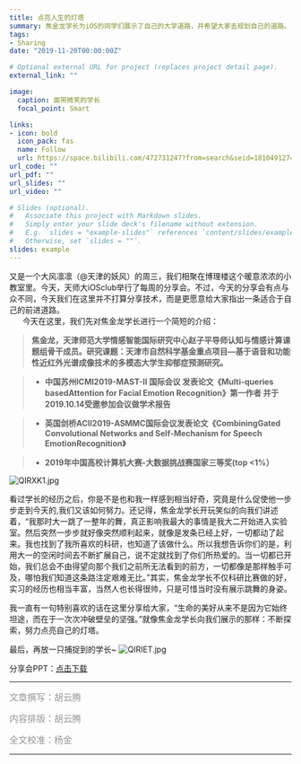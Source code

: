 ```yaml
---
title: 点亮人生的灯塔
summary: 焦金龙学长为iOS的同学们展示了自己的大学道路，并希望大家去规划自己的道路。
tags:
- Sharing
date: "2019-11-20T00:00:00Z"

# Optional external URL for project (replaces project detail page).
external_link: ""

image:
  caption: 面带微笑的学长
  focal_point: Smart

links:
- icon: bold
  icon_pack: fas
  name: Follow
  url: https://space.bilibili.com/472731247?from=search&seid=18104912749018562379
url_code: ""
url_pdf: ""
url_slides: ""
url_video: ""

# Slides (optional).
#   Associate this project with Markdown slides.
#   Simply enter your slide deck's filename without extension.
#   E.g. `slides = "example-slides"` references `content/slides/example-slides.md`.
#   Otherwise, set `slides = ""`.
slides: example
---
```


又是一个大风凛凛（@天津的妖风）的周三，我们相聚在博理楼这个暖意浓浓的小教室里。今天，天师大iOSclub举行了每周的分享会。不过，今天的分享会有点与众不同，今天我们在这里并不打算分享技术，而是更愿意给大家指出一条适合于自己的前进道路。<br />      今天在这里，我们先对焦金龙学长进行一个简短的介绍：

>**焦金龙，天津师范大学情感智能国际研究中心赵子平导师认知与情感计算课题组骨干成员。研究课题：天津市自然科学基金重点项目—基于语音和功能性近红外光谱成像技术的多模态大学生抑郁症预测研究。**

>- **中国苏州ICMI2019-MAST-II 国际会议 发表论文《Multi-queries basedAttention for Facial Emotion Recognition》第一作者 并于2019.10.14受邀参加会议做学术报告**

>- **英国剑桥ACII2019-ASMMC国际会议发表论文《CombiningGated Convolutional Networks and Self-Mechanism for Speech EmotionRecognition》**

>- **2019年中国高校计算机大赛-大数据挑战赛国家三等奖(top <1%）**

![QIRXK1.jpg](https://s2.ax1x.com/2019/12/17/QIRXK1.jpg)

看过学长的经历之后，你是不是也和我一样感到相当好奇，究竟是什么促使他一步步走到今天的,我们又该如何努力。还记得，焦金龙学长开玩笑似的向我们讲述着，“我那时大一跳了一整年的舞，真正影响我最大的事情是我大二开始进入实验室。然后突然一步步就好像突然顺利起来，就像是发条已经上好，一切都动了起来。我也找到了我所喜欢的科研，也知道了该做什么。所以我想告诉你们的是，利用大一的空闲时间去不断扩展自己，说不定就找到了你们所热爱的。当一切都已开始，我们总会不由得望向那个我们之前所无法看到的前方，一切都像是那样触手可及，哪怕我们知道这条路注定艰难无比。”其实，焦金龙学长不仅科研比赛做的好，实习的经历也相当丰富，当然人也长得很帅，只是可惜当时没有展示跳舞的身姿。

我一直有一句特别喜欢的话在这里分享给大家，“生命的美好从来不是因为它始终坦途，而在于一次次冲破壁垒的坚强。”就像焦金龙学长向我们展示的那样：不断探索，努力点亮自己的灯塔。

最后，再放一只捕捉到的学长~
![QIRIET.jpg](https://s2.ax1x.com/2019/12/17/QIRIET.jpg)

分享会PPT：[点击下载](https://www.yuque.com/tjnu-ios-club/flies/50265)

---

<span style="color:#949494;font-size:16px">文章撰写：胡云腾</span>

<span style="color:#949494;font-size:16px">内容排版：胡云腾</span>

<span style="color:#949494;font-size:16px">全文校准：杨金</span>

---
